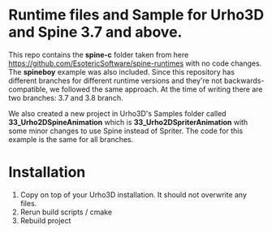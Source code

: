 # Runtime files and Sample for Urho3D and Spine 3.7 and above.

This repo contains the **spine-c** folder taken from here https://github.com/EsotericSoftware/spine-runtimes with no code changes. The **spineboy** example was also included. Since this repository has different branches for different runtime versions and they're not backwards-compatible, we followed the same approach. At the time of writing there are two branches: 3.7 and 3.8 branch. 

We also created a new project in Urho3D's Samples folder called **33_Urho2DSpineAnimation** which is **33_Urho2DSpriterAnimation** with some minor changes to use Spine instead of Spriter. The code for this example is the same for all branches.

# Installation

1. Copy on top of your Urho3D installation. It should not overwrite any files.
2. Rerun build scripts / cmake
3. Rebuild project


